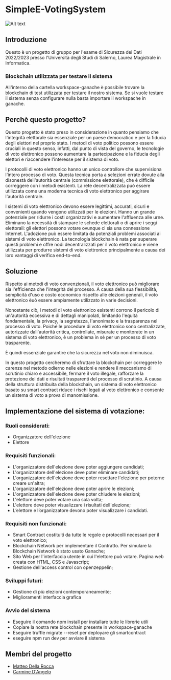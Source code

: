 # SimpleE-VotingSystem
![Alt text](https://user-images.githubusercontent.com/71890086/213729987-aa391592-b952-499f-b708-f02570e0e1e2.png)
## Introduzione
Questo è un progetto di gruppo per l'esame di Sicurezza dei Dati 2022/2023 presso l'Università degli Studi di Salerno, Laurea Magistrale in Informatica.  

### Blockchain utilizzata per testare il sistema
All'interno della cartella workspace-ganache è possibile trovare la blockchain di test utilizzata per
testare il nostro sistema. Se si vuole testare il sistema senza configurare nulla basta importare il
workspache in ganache.

## Perchè questo progetto? 
Questo progetto è stato preso in considerazione in quanto pensiamo che l'integrità elettorale sia essenziale per un paese democratico e per la fiducia degli elettori nel proprio stato. I metodi di voto politico possono essere cruciali in questo senso, infatti, dal punto di vista del governo, le tecnologie di voto elettronico possono aumentare la partecipazione e la fiducia degli elettori e riaccendere l'interesse per il sistema di voto.

I protocolli di voto elettronico hanno un unico controllore che supervisiona l'intero processo di voto. Questa tecnica porta a selezioni errate dovute alla disonestà dell'autorità centrale (commissione elettorale), che è difficile correggere con i metodi esistenti. La rete decentralizzata può essere utilizzata come una moderna tecnica di voto elettronico per aggirare l'autorità centrale.

I sistemi di voto elettronico devono essere legittimi, accurati, sicuri e convenienti quando vengono utilizzati per le elezioni. Hanno un grande potenziale per ridurre i costi organizzativi e aumentare l'affluenza alle urne. Eliminano la necessità di stampare le schede elettorali o di aprire i seggi elettorali: gli elettori possono votare ovunque ci sia una connessione Internet. L'adozione può essere limitata da potenziali problemi associati ai sistemi di voto elettronico. 
La tecnologia blockchain è nata per superare questi problemi e offre nodi decentralizzati per il voto elettronico e viene utilizzata per produrre sistemi di voto elettronico principalmente a causa dei loro vantaggi di verifica end-to-end.


## Soluzione

Rispetto ai metodi di voto convenzionali, il voto elettronico può migliorare sia l'efficienza che l'integrità del processo. 
A causa della sua flessibilità, semplicità d'uso e costo economico rispetto alle elezioni generali, il voto elettronico èuò essere ampiamente utilizzato in varie decisioni.

Nonostante ciò, i metodi di voto elettronico esistenti corrono il pericolo di un'autorità eccessiva e di dettagli manipolati, limitando l'equità fondamentale, la privacy, la segretezza, l'anonimato e la trasparenza nel processo di voto. Poiché le procedure di voto elettronico sono centralizzate, autorizzate dall'autorità critica, controllate, misurate e monitorate in un sistema di voto elettronico, è un problema in sé per un processo di voto trasparente. 

È quindi essenziale garantire che la sicurezza nel voto non diminuisca. 

In questo progetto cercheremo di sfruttare la blockchain per correggere le carenze nel metodo odierno nelle elezioni e rendere il meccanismo di scrutinio chiaro e accessibile, fermare il voto illegale, rafforzare la protezione dei dati e risultati trasparenti del processo di scrutinio. A causa della struttura distribuita della blockchain, un sistema di voto elettronico basato su smart contract riduce i rischi legati al voto elettronico e consente un sistema di voto a prova di manomissione.

## Implementazione del sistema di votazione:

### Ruoli considerati:
- Organizzatore dell'elezione
- Elettore

### Requisiti funzionali:
- L'organizzatore dell'elezione deve poter aggiungere candidati;
-	L'organizzatore dell'elezione deve poter eliminare candidati;
-	L'organizzatore dell'elezione deve poter resettare l'elezione per poterne creare un'altra;
-	L'organizzatore dell'elezione deve poter aprire le elezioni;
-	L'organizzatore dell'elezione deve poter chiudere le elezioni;
-	L'elettore deve poter votare una sola volta;
-	L'elettore deve poter visualizzare i risultati dell'elezione;
-	L’elettore e l’organizzatore devono poter visualizzare i candidati.


### Requisiti non funzionali:
- Smart Contract costituiti da tutte le regole e protocolli necessari per il voto elettronico;
- Blockchain Network per implementare il Contratto. Per simulare la Blockchain Network è stato usato Ganache;
- Sito Web per l'interfaccia utente in cui l'elettore può votare. Pagina web creata con HTML, CSS e Javascript;
- Gestione dell'access control con openzeppelin;

### Sviluppi futuri:
- Gestione di più elezioni contemporaneamente;
- Miglioramenti interfaccia grafica

### Avvio del sistema
- Eseguire il comando npm install per installare tutte le librerie utili
- Copiare la nostra rete blockchain presente in workspace-ganache
- Eseguire truffle migrate --reset per deployare gli smartcontract
- eseguire npm run dev per avviare il sistema

## Membri del progetto
- [Matteo Della Rocca](https://github.com/mattdr5)<br />
- [Carmine D'Angelo](https://github.com/Darnxca)<br/>
